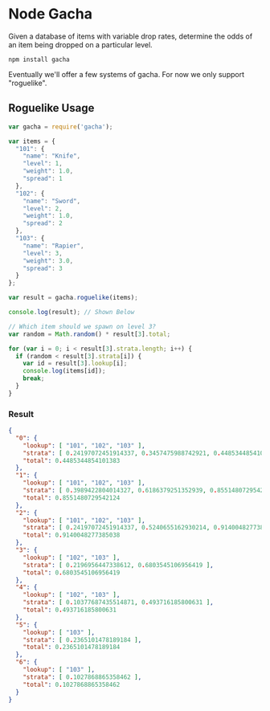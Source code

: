 # Node Gacha

Given a database of items with variable drop rates, determine the odds of an item being dropped on a particular level.

```
npm install gacha
```

Eventually we'll offer a few systems of gacha. For now we only support "roguelike".

## Roguelike Usage

```javascript
var gacha = require('gacha');

var items = {
  "101": {
    "name": "Knife",
    "level": 1,
    "weight": 1.0,
    "spread": 1
  },
  "102": {
    "name": "Sword",
    "level": 2,
    "weight": 1.0,
    "spread": 2
  },
  "103": {
    "name": "Rapier",
    "level": 3,
    "weight": 3.0,
    "spread": 3
  }
};

var result = gacha.roguelike(items);

console.log(result); // Shown Below

// Which item should we spawn on level 3?
var random = Math.random() * result[3].total;

for (var i = 0; i < result[3].strata.length; i++) {
  if (random < result[3].strata[i]) {
    var id = result[3].lookup[i];
    console.log(items[id]);
    break;
  }
}
```

### Result

```json
{
  "0": {
    "lookup": [ "101", "102", "103" ],
    "strata": [ 0.24197072451914337, 0.3457475988742921, 0.4485344854101383 ],
    "total": 0.4485344854101383
  },
  "1": {
    "lookup": [ "101", "102", "103" ],
    "strata": [ 0.3989422804014327, 0.6186379251352939, 0.8551480729542124 ],
    "total": 0.8551480729542124
  },
  "2": {
    "lookup": [ "101", "102", "103" ],
    "strata": [ 0.24197072451914337, 0.5240655162930214, 0.9140048277385038 ],
    "total": 0.9140048277385038
  },
  "3": {
    "lookup": [ "102", "103" ],
    "strata": [ 0.2196956447338612, 0.6803545106956419 ],
    "total": 0.6803545106956419
  },
  "4": {
    "lookup": [ "102", "103" ],
    "strata": [ 0.10377687435514871, 0.493716185800631 ],
    "total": 0.493716185800631
  },
  "5": {
    "lookup": [ "103" ],
    "strata": [ 0.2365101478189184 ],
    "total": 0.2365101478189184
  },
  "6": {
    "lookup": [ "103" ],
    "strata": [ 0.1027868865358462 ],
    "total": 0.1027868865358462
  }
}
```
